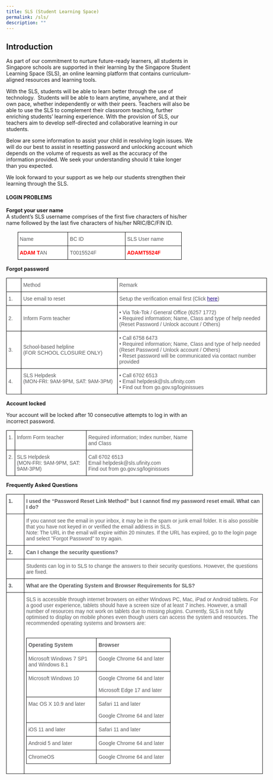 ```yaml
---
title: SLS (Student Learning Space)
permalink: /sls/
description: ""
---
```

## Introduction

As part of our commitment to nurture future-ready learners, all students in Singapore schools are supported in their learning by the Singapore Student Learning Space (SLS), an online learning platform that contains curriculum-aligned resources and learning tools.  


With the SLS, students will be able to learn better through the use of technology.  Students will be able to learn anytime, anywhere, and at their own pace, whether independently or with their peers. Teachers will also be able to use the SLS to complement their classroom teaching, further enriching students’ learning experience. With the provision of SLS, our teachers aim to develop self-directed and collaborative learning in our students. 

Below are some information to assist your child in resolving login issues. We will do our best to assist in resetting password and unlocking account which depends on the volume of requests as well as the accuracy of the information provided. We seek your understanding should it take longer than you expected.   


We look forward to your support as we help our students strengthen their learning through the SLS.


#### LOGIN PROBLEMS

**Forgot your user name**   
A student’s SLS username comprises of the first five characters of his/her name followed by the last five characters of his/her NRIC/BC/FIN ID.

<center>
<style type="text/css">
.tg  {border-collapse:collapse;border-spacing:0;}
.tg td{border-color:black;border-style:solid;border-width:1px;font-family:Arial, sans-serif;font-size:14px;
  overflow:hidden;padding:10px 5px;word-break:normal;}
.tg th{border-color:black;border-style:solid;border-width:1px;font-family:Arial, sans-serif;font-size:14px;
  font-weight:normal;overflow:hidden;padding:10px 5px;word-break:normal;}
.tg .tg-mzni{background-color:#FFF;color:#58595B;text-align:left;vertical-align:top}
.tg .tg-kwiv{background-color:#FFF;color:#F00;font-weight:bold;text-align:left;vertical-align:top}
</style>
<table class="tg" style="undefined;table-layout: fixed; width: 443px">
<colgroup>
<col style="width: 136px">
<col style="width: 155px">
<col style="width: 152px">
</colgroup>
<tbody>
  <tr>
    <td class="tg-mzni"><span style="font-weight:normal;color:#58595B">Name</span></td>
    <td class="tg-mzni"><span style="font-weight:normal;color:#58595B">BC ID</span></td>
    <td class="tg-mzni"><span style="font-weight:normal;color:#58595B">SLS User name</span></td>
  </tr>
  <tr>
    <td class="tg-kwiv">ADAM T<span style="font-weight:normal;color:#58595B">AN</span></td>
    <td class="tg-mzni"><span style="font-weight:normal;color:#58595B">T001</span>5524F</td>
    <td class="tg-kwiv">ADAMT5524F</td>
  </tr>
</tbody>
</table>
</center>

**Forgot password**

<style type="text/css">
.tg  {border-collapse:collapse;border-spacing:0;}
.tg td{border-color:black;border-style:solid;border-width:1px;font-family:Arial, sans-serif;font-size:14px;
  overflow:hidden;padding:10px 5px;word-break:normal;}
.tg th{border-color:black;border-style:solid;border-width:1px;font-family:Arial, sans-serif;font-size:14px;
  font-weight:normal;overflow:hidden;padding:10px 5px;word-break:normal;}
.tg .tg-mzni{background-color:#FFF;color:#58595B;text-align:left;vertical-align:top}
.tg .tg-vqji{background-color:#FFF;color:#58595B;text-align:left;vertical-align:middle}
</style>
<table class="tg" style="undefined;table-layout: fixed; width: 704px">
<colgroup>
<col style="width: 40px">
<col style="width: 260px">
<col style="width: 404px">
</colgroup>
<tbody>
  <tr>
    <td class="tg-mzni"><span style="font-weight:normal;color:#58595B"> </span></td>
    <td class="tg-mzni"><span style="font-weight:normal;color:#58595B">Method</span></td>
    <td class="tg-mzni"><span style="font-weight:normal;color:#58595B">Remark</span></td>
  </tr>
  <tr>
    <td class="tg-vqji"><span style="font-weight:normal;color:#58595B">  1.</span></td>
		<td class="tg-vqji"><span style="font-weight:normal;color:#58595B"> Use email to reset</span></td>
    <td class="tg-vqji"><span style="font-weight:normal;color:#58595B">Setup the verification email first (Click</span> <a href="/files/SLS%20Email%20Verificationdocx.pdf" target="_blank" rel="noopener noreferrer"><span style="font-weight:500;text-decoration:underline;color:#21088A">here</span></a><span style="font-weight:normal;color:#58595B">)</span><br></td>
  </tr>
  <tr>
    <td class="tg-vqji"><span style="font-weight:normal;color:#58595B">  2.</span></td>
    <td class="tg-vqji"><span style="font-weight:normal;color:#58595B"> Inform Form teacher</span></td>
    <td class="tg-mzni"><span style="font-style:normal">• </span><span style="background-color:initial">Via Tok-Tok / General Office (6257 1772)</span><br><span style="font-style:normal">• </span><span style="background-color:initial">Required information; Name, Class and type of help needed (Reset Password / Unlock account / Others)</span></td>
  </tr>
  <tr>
    <td class="tg-vqji"><span style="font-weight:normal;color:#58595B">  3.</span></td>
    <td class="tg-vqji"><span style="font-weight:normal;color:#58595B"> School-based helpline</span><br> (FOR SCHOOL CLOSURE ONLY)</td>
    <td class="tg-mzni"><span style="font-style:normal">• </span>Call 6758 6473<br><span style="font-style:normal">• </span><span style="background-color:initial">Required information; Name, Class and type of help needed (Reset Password / Unlock account / Others)</span><br><span style="font-style:normal">• </span>Reset password will be communicated via contact number provided</td>
  </tr>
  <tr>
    <td class="tg-vqji"><span style="font-weight:normal;color:#58595B">  4.</span></td>
    <td class="tg-mzni"><span style="font-weight:normal;color:#58595B"> SLS Helpdesk</span><br><span style="font-weight:normal;color:#58595B"> (MON-FRI: 9AM-9PM, </span><span style="background-color:initial">SAT: 9AM-3PM)</span></td>
    <td class="tg-mzni"><span style="font-style:normal">• </span>Call 6702 6513<br><span style="font-style:normal">• </span>Email helpdesk@sls.ufinity.com<br><span style="font-style:normal">• </span>Find out from go.gov.sg/loginissues</td>
  </tr>
</tbody>
</table>

**Account locked**

Your account will be locked after 10 consecutive attempts to log in with an incorrect password.

<style type="text/css">
.tg  {border-collapse:collapse;border-spacing:0;}
.tg td{border-color:black;border-style:solid;border-width:1px;font-family:Arial, sans-serif;font-size:14px;
  overflow:hidden;padding:10px 5px;word-break:normal;}
.tg th{border-color:black;border-style:solid;border-width:1px;font-family:Arial, sans-serif;font-size:14px;
  font-weight:normal;overflow:hidden;padding:10px 5px;word-break:normal;}
.tg .tg-mzni{background-color:#FFF;color:#58595B;text-align:left;vertical-align:top}
</style>
<table class="tg">
<tbody>
  <tr>
    <td class="tg-mzni"><span style="font-weight:normal;color:#58595B">1.</span></td>
    <td class="tg-mzni"><span style="font-weight:normal;color:#58595B">Inform Form teacher</span></td>
    <td class="tg-mzni">Required information; Index number, Name and Class</td>
  </tr>
  <tr>
    <td class="tg-mzni"><span style="font-weight:normal;color:#58595B">2.</span></td>
    <td class="tg-mzni"><span style="font-weight:normal;color:#58595B">SLS Helpdesk</span><br><span style="font-weight:normal;color:#58595B">(MON-FRI: 9AM-9PM, SAT: 9AM-3PM)</span></td>
    <td class="tg-mzni">Call 6702 6513<br>Email helpdesk@sls.ufinity.com<br>Find out from go.gov.sg/loginissues</td>
  </tr>
</tbody>
</table>

**Frequently Asked Questions**

<center>
<style type="text/css">
.tg  {border-collapse:collapse;border-spacing:0;}
.tg td{border-color:black;border-style:solid;border-width:1px;font-family:Arial, sans-serif;font-size:14px;
  overflow:hidden;padding:10px 5px;word-break:normal;}
.tg th{border-color:black;border-style:solid;border-width:1px;font-family:Arial, sans-serif;font-size:14px;
  font-weight:normal;overflow:hidden;padding:10px 5px;word-break:normal;}
.tg .tg-mzni{background-color:#FFF;color:#58595B;text-align:left;vertical-align:top}
.tg .tg-2r4h{background-color:#FFF;color:#58595B;font-weight:bold;text-align:left;vertical-align:top}
</style>
<table class="tg" style="undefined;table-layout: fixed; width: 693px">
<colgroup>
<col style="width: 48px">
<col style="width: 645px">
</colgroup>
<tbody>
  <tr>
    <td class="tg-2r4h">1.</td>
    <td class="tg-2r4h">I used the “Password Reset Link Method” but I cannot find my password reset email. What can I do?</td>
  </tr>
  <tr>
    <td class="tg-mzni"><span style="font-weight:normal;color:#58595B"> </span></td>
    <td class="tg-mzni"><span style="font-weight:normal;color:#58595B">If you cannot see the email in your inbox, it may be in the spam or junk email folder. It is also possible that you have not keyed in or verified the email address in SLS.</span><br><span style="font-weight:normal;color:#58595B">Note: The URL in the email will expire within 20 minutes. If the URL has expired, go to the login page and select "Forgot Password" to try again.</span></td>
  </tr>
  <tr>
    <td class="tg-2r4h">2.</td>
    <td class="tg-2r4h">Can I change the security questions?</td>
  </tr>
  <tr>
    <td class="tg-mzni"><span style="font-weight:normal;color:#58595B"> </span></td>
    <td class="tg-mzni"><span style="font-weight:normal;color:#58595B">Students can log in to SLS to change the answers to their security questions. However, the questions are fixed.</span></td>
  </tr>
  <tr>
    <td class="tg-2r4h">3.</td>
    <td class="tg-2r4h">What are the Operating System and Browser Requirements for SLS?</td>
  </tr>
  <tr>
    <td class="tg-mzni"><span style="font-weight:normal;color:#58595B"> </span></td>
    <td class="tg-mzni"><span style="font-weight:normal;color:#58595B">SLS is accessible through internet browsers on either Windows PC, Mac, iPad or Android tablets. For a good user experience, tablets should have a screen size of at least 7 inches. However, a small number of resources may not work on tablets due to missing plugins. Currently, SLS is not fully optimised to display on mobile phones even though users can access the system and resources. The recommended operating systems and browsers are: <br><br><style type="text/css">
.tg  {border-collapse:collapse;border-spacing:0;}
.tg td{border-color:black;border-style:solid;border-width:1px;font-family:Arial, sans-serif;font-size:14px;
  overflow:hidden;padding:10px 5px;word-break:normal;}
.tg th{border-color:black;border-style:solid;border-width:1px;font-family:Arial, sans-serif;font-size:14px;
  font-weight:normal;overflow:hidden;padding:10px 5px;word-break:normal;}
.tg .tg-mzni{background-color:#FFF;color:#58595B;text-align:left;vertical-align:top}
.tg .tg-2r4h{background-color:#FFF;color:#58595B;font-weight:bold;text-align:left;vertical-align:top}
</style>
<table class="tg" style="undefined;table-layout: fixed; width: 390px">
<colgroup>
<col style="width: 190px">
<col style="width: 200px">
</colgroup>
<tbody>
  <tr>
    <td class="tg-2r4h">Operating System</td>
    <td class="tg-2r4h">Browser</td>
  </tr>
  <tr>
    <td class="tg-mzni"><span style="font-weight:normal;color:#58595B">Microsoft Windows 7 SP1 and Windows 8.1</span></td>
    <td class="tg-mzni">Google Chrome 64 and later</td>
  </tr>
  <tr>
    <td class="tg-mzni"><span style="font-weight:normal;color:#58595B">Microsoft Windows 10</span></td>
    <td class="tg-mzni">Google Chrome 64 and later<br><br>Microsoft Edge 17 and later</td>
  </tr>
  <tr>
    <td class="tg-mzni"><span style="font-weight:normal;color:#58595B">Mac OS X 10.9 and later</span></td>
    <td class="tg-mzni">Safari 11 and later<br><br>Google Chrome 64 and later</td>
  </tr>
  <tr>
    <td class="tg-mzni"><span style="font-weight:normal;color:#58595B">iOS 11 and later</span></td>
    <td class="tg-mzni">Safari 11 and later</td>
  </tr>
  <tr>
    <td class="tg-mzni"><span style="font-weight:normal;color:#58595B">Android 5 and later</span></td>
    <td class="tg-mzni">Google Chrome 64 and later</td>
  </tr>
  <tr>
    <td class="tg-mzni"><span style="font-weight:normal;color:#58595B">ChromeOS</span></td>
    <td class="tg-mzni">Google Chrome 64 and later</td>
  </tr>
</tbody>
</table></span></td>
  </tr>
</tbody>
</table>
</center>